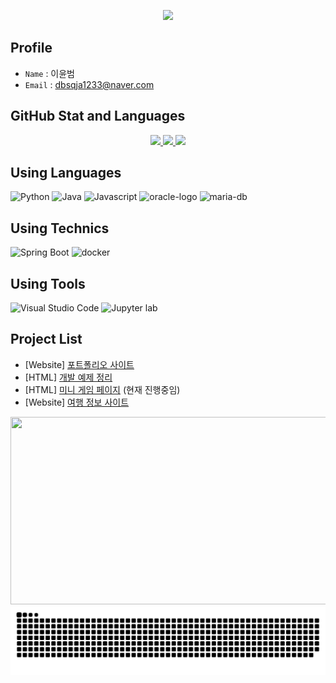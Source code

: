 <p align='center'>
  <a href="https://github.com/leeyb12">
    <img src="https://capsule-render.vercel.app/api?type=rect&height=250&color=gradient&text=leeyb12%20Repository&reversal=true&fontColor=00FF00&fontAlign=50&fontAlignY=50&animation=scaleIn"/>
  </a>
</p>

## Profile
- `Name` : 이윤범
- `Email` : dbsqja1233@naver.com
 
## GitHub Stat and Languages
<!-- username은 본인걸로 -->
<p align='center'>
  <a href="https://github.com/leeyb12">
    <img src="https://github-readme-stats.vercel.app/api?username=leeyb12&theme=tokyonight&show_icons=true"/>
    <img src="https://github-readme-stats.vercel.app/api/top-langs/?username=leeyb12&theme=tokyonight&layout=compact"/>
    <img width="70%" src="https://github-readme-streak-stats.herokuapp.com?user=HawSJun&theme=onedark&hide_border=true"/>
  </a>
</p>

## Using Languages
<p align='left'>
    <img height="40" src="https://img.icons8.com/?size=100&id=l75OEUJkPAk4&format=png&color=000000" title="Python">
    <img height="40" src="https://img.icons8.com/?size=100&id=Pd2x9GWu9ovX&format=png&color=000000" title="Java">
    <img height="40" src="https://img.icons8.com/?size=100&id=108784&format=png&color=000000" title="Javascript">
    <img width="40" height="40" src="https://img.icons8.com/nolan/64/oracle-logo.png" alt="oracle-logo" title="Oracle">
    <img width="40" height="40" src="https://img.icons8.com/fluency/48/maria-db.png" alt="maria-db" title="MySQL/MariaDB">
</p>

## Using Technics
<p align='left'> 
  <img height="40" src="https://img.icons8.com/?size=100&id=90519&format=png&color=000000" title="Spring Boot">   
  <img width="40" height="40" src="https://img.icons8.com/fluency/48/docker.png" alt="docker" title="Docker">
  <!-- 
  <img height="40" src="https://img.icons8.com/?size=100&id=O6SWwpPIM0GB&format=png&color=000000" title="PyTorch">  
  -->
</p>

## Using Tools
<p align='left'>
  <img height="40" src="https://img.icons8.com/?size=100&id=9OGIyU8hrxW5&format=png&color=000000" title="Visual Studio Code">
  <img height="40" src="https://img.icons8.com/?size=100&id=J0SgMWzAxqFj&format=png&color=000000" title="Jupyter lab">
    
</p>

## Project List
- [Website] <a href="http://bjava.iptime.org:8887">포트폴리오 사이트</a>
- [HTML] <a href="https://leeyb12.github.io/lyb_html">개발 예제 정리</a>
- [HTML] <a href="https://leeyb12.github.io/Game_project"> 미니 게임 페이지</a> (현재 진행중임)
- [Website] <a href="https://github.com/tour-site">여행 정보 사이트</a>


<a href="https://www.gitanimals.org/en_US?utm_medium=image&utm_source=leeyb12&utm_content=farm">
<img
  src="https://render.gitanimals.org/farms/leeyb12"
  width="600"
  height="300"
/>
</a>

<img src="https://raw.githubusercontent.com/Platane/snk/output/github-contribution-grid-snake.svg" />
